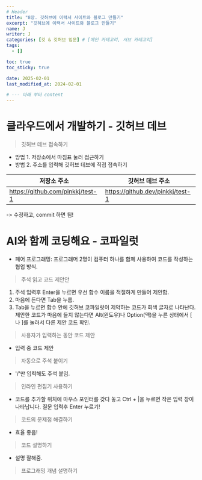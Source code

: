 ```yaml
---
# Header
title: "8장. 깃허브에 이력서 사이트와 블로그 만들기"
excerpt: "깃허브에 이력서 사이트와 블로그 만들기"
name: J
writer: J
categories: [깃 & 깃허브 입문] # [메인 카테고리, 서브 카테고리]
tags:
  - []

toc: true
toc_sticky: true

date: 2025-02-01
last_modified_at: 2024-02-01

# --- 아래 부터 content
---
```


# 클라우드에서 개발하기 - 깃허브 데브

> 깃허브 데브 접속하기

- 방법 1. 저장소에서 마침표 눌러 접근하기
- 방법 2. 주소를 입력해 깃허브 데브에 직접 접속하기

|저장소 주소|깃허브 데브 주소|
|------|---|
|https://github.com/pinkkj/test-1|https://github.dev/pinkkj/test-1|


-> 수정하고, commit 하면 됨!

# AI와 함께 코딩해요 - 코파일럿

- 페어 프로그래밍: 프로그래머 2명이 컴퓨터 하나를 함께 사용하여 코드를 작성하는 협업 방식.

> 주석 읽고 코드 제안안

1. 주석 입력후 Enter을 누르면 우선 함수 이름을 적절하게 만들어 제안함.
2. 마음에 든다면 Tab을 누름.
3. Tab을 누르면 함수 안에 깃허브 코파일럿이 제악하는 코드가 회색 글자로 나타난다. 제안한 코드가 마음에 들지 않는다면 Alt(윈도우)나 Option(맥)을 누른 상태에서 [ 나 ]를 눌러서 다른 제안 코드 확인.

> 사용자가 입력하는 동안 코드 제안

- 입력 중 코드 제안

> 자동으로 주석 붙이기

- '/'만 입력해도 주석 붙임.

> 인라인 편집기 사용하기

- 코드를 추가할 위치에 마우스 포인터를 갖다 놓고 Ctrl + |을 누르면 작은 입력 창이 나타납니다. 질문 입력후 Enter 누르기!

> 코드의 문제점 해결하기

- 효율 좋음!

> 코드 설명하기

- 설명 잘해줌.

> 프로그래밍 개념 설명하기